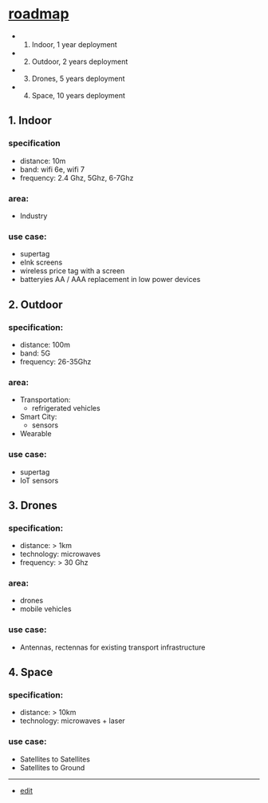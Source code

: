 # [roadmap](http://roadmap.rectenna.net)

+ 1. Indoor, 1 year deployment
+ 2. Outdoor, 2 years deployment
+ 3. Drones, 5 years deployment
+ 4. Space, 10 years deployment


## 1. Indoor

### specification

+ distance: 10m
+ band: wifi 6e, wifi 7
+ frequency: 2.4 Ghz, 5Ghz, 6-7Ghz

### area:

+ Industry

### use case:

+ supertag
+ eInk screens
+ wireless price tag with a screen
+ batteryies AA / AAA replacement in low power devices



## 2. Outdoor


### specification:

+ distance: 100m
+ band: 5G
+ frequency: 26-35Ghz


### area:

+ Transportation:
  + refrigerated vehicles
+ Smart City:
  + sensors
+ Wearable  


### use case:

+ supertag
+ IoT sensors






## 3. Drones

### specification:

+ distance: > 1km
+ technology: microwaves
+ frequency: > 30 Ghz


### area:

+ drones
+ mobile vehicles


### use case:

+ Antennas, rectennas for existing transport infrastructure
 



## 4. Space



### specification:

+ distance: > 10km
+ technology: microwaves + laser

### use case:

+ Satellites to Satellites
+ Satellites to Ground


---
+ [edit](https://github.com/rectenna-net/roadmap/edit/main/README.md)


